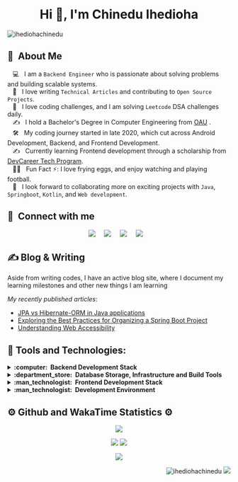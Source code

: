 <h1 align="center"> Hi 👋, I'm Chinedu Ihedioha</h1>
<p align="left"> <img src="https://komarev.com/ghpvc/?username=Chinex-Boroja&label=Profile%20views&color=0e75b6&style=flat" alt="ihediohachinedu" />

## :space_invader: &nbsp;About Me

&nbsp;&nbsp;&nbsp;:computer: &nbsp; I am a `Backend Engineer` who is passionate about solving problems and building scalable systems.\
&nbsp;&nbsp;&nbsp;:seedling: &nbsp; I love writing `Technical Articles` and contributing to `Open Source Projects`.\
&nbsp;&nbsp;&nbsp;:heartbeat: &nbsp; I love coding challenges, and I am solving `Leetcode` DSA challenges daily.\
&nbsp;&nbsp;&nbsp;:writing_hand: &nbsp; I hold a Bachelor's Degree in Computer Engineering from [OAU](https://oauife.edu.ng/) .\
&nbsp;&nbsp;&nbsp;:hammer_and_wrench: &nbsp; My coding journey started in late 2020, which cut across Android Development, Backend, and Frontend Development.\
&nbsp;&nbsp;&nbsp;:writing_hand: &nbsp; Currently learning Frontend development through a scholarship from [DevCareer Tech Program](https://devcareer.io/government/dctp).\
&nbsp;&nbsp;&nbsp;:family_man_boy: &nbsp; Fun Fact ⚡: I love frying eggs, and enjoy watching and playing football.\
&nbsp;&nbsp;&nbsp;:palms_up_together: &nbsp; I look forward to collaborating more on exciting projects with `Java`, `Springboot`, `Kotlin`, and `Web development`.

## :handshake: &nbsp;Connect with me

<p align="center">
  <a href="https://twitter.com/Chinex_Boroja"><img src="https://img.shields.io/badge/twitter-%233B5998.svg?&style=for-the-badge&logo=twitter&logoColor=white" /></a>&nbsp;&nbsp;&nbsp;&nbsp;
  <a href="https://chinexboroja24.hashnode.dev/"><img src="https://img.shields.io/badge/hashnode-%23dc2645.svg?&style=for-the-badge&logo=hashnode&logoColor=white" /></a>&nbsp;&nbsp;&nbsp;&nbsp;
  <a href="https://medium.com/@ihediohachinedu21/"><img src="https://img.shields.io/badge/medium-%23dc2645.svg?&style=for-the-badge&logo=medium&logoColor=white" /></a>&nbsp;&nbsp;&nbsp;&nbsp;
  <a href="https://www.linkedin.com/in/chinedu-inno-ihedioha24/"><img src="https://img.shields.io/badge/linkedin-%230077B5.svg?&style=for-the-badge&logo=linkedin&logoColor=white" /></a>&nbsp;&nbsp;&nbsp;&nbsp;
</p>

## &#x270d; Blog & Writing

Aside from writing codes, I have an active blog site, where I document my learning milestones and other new things I am learning

_My recently published articles_:

<!-- BLOG-POST-LIST:START -->
- [JPA vs Hibernate-ORM in Java applications](https://medium.com/@ihediohachinedu21/understanding-the-key-differences-jpa-vs-hibernate-orm-in-java-applications-f7c56b980dad)
- [Exploring the Best Practices for Organizing a Spring Boot Project](https://chinexboroja24.hashnode.dev/exploring-the-best-practices-for-organizing-a-spring-boot-project)
- [Understanding Web Accessibility](https://chinexboroja24.hashnode.dev/understanding-web-accessibility)
<!-- BLOG-POST-LIST:END -->

## :toolbox: Tools and Technologies:

<details>
  <summary><b>:computer: &nbsp;Backend Development Stack</b></summary>
  <br/>

![Java](https://img.shields.io/badge/JAVA-007396.svg?&style=flat&logo=java&logoColor=white)&nbsp;
![Kotlin](https://img.shields.io/badge/KOTLIN-0095D5.svg?&style=flat&logo=kotlin&logoColor=white)&nbsp;
![Thymeleaf](https://img.shields.io/badge/THYMELEAF-6DB33F.svg?&style=flat&logo=thymeleaf&logoColor=white)&nbsp;
![SpringBoot](https://img.shields.io/badge/SPRINGBOOT-6DB33F.svg?&style=flat&logo=spring-boot&logoColor=white)&nbsp;
![JPA](https://img.shields.io/badge/DATA_JPA-6DB33F.svg?&style=flat&logo=spring-boot&logoColor=white)&nbsp;
![SpringSecurity](https://img.shields.io/badge/SPRING_SECURITY-6DB33F.svg?&style=flat&logo=spring-security&logoColor=white)&nbsp;
![Spring](https://img.shields.io/badge/SPRING-6DB33F.svg?&style=flat&logo=spring&logoColor=white)&nbsp;
![Android](https://img.shields.io/badge/ANDROID-6DB33F.svg?&style=flat&logo=android&logoColor=white)&nbsp;
![JUnit](https://img.shields.io/badge/J_UNIT-007396.svg?&style=flat&logo=mockito&logoColor=white)&nbsp;
![Hibernate](https://img.shields.io/badge/HIBERNATE-121011.svg?&style=flat&logo=red-hat&logoColor=white)&nbsp;

![REST API](https://img.shields.io/badge/REST_API-02569B.svg?&style=flat&logo=rest-api&logoColor=white)&nbsp;
![MVC Architecture](https://img.shields.io/badge/MVC-888888.svg?&style=flat&logoColor=white)&nbsp;
![MVVM Architecture](https://img.shields.io/badge/MVVM-888888.svg?&style=flat&logoColor=white)&nbsp;
![TDD](https://img.shields.io/badge/TEST%20DD-E34F26.svg?&style=flat&logo=j-unit&logoColor=white)&nbsp;
![SCRUM](https://img.shields.io/badge/SCRUM-6DB33F.svg?&style=flat&logo=agile&logoColor=white)&nbsp;
![Arduino](https://img.shields.io/badge/ARDUINO-00979D.svg?&style=flat&logo=arduino&logoColor=white)&nbsp;
![Cpp](https://img.shields.io/badge/C-00599C.svg?&style=flat&logo=c%2B%2B&logoColor=white)&nbsp;


</details>

<details>
  <summary><b>:department_store: &nbsp;Database Storage, Infrastructure and Build Tools</b></summary>
  <br/>

![Postgres](https://img.shields.io/badge/POSTGRES-%23316192.svg?&style=flat&logo=postgresql&logoColor=white)
![MySQL](https://img.shields.io/badge/MYSQL-4479A1.svg?&style=flat&logo=mysql&logoColor=white)
![MongoDB](https://img.shields.io/badge/MONGODB-47A248.svg?&style=flat&logo=mongodb&logoColor=white)&nbsp;
![Git](https://img.shields.io/badge/GIT-%23F05033.svg?&style=flat&logo=git&logoColor=white)&nbsp;
![GitHub](https://img.shields.io/badge/GITHUB-%23121011.svg?&style=flat&logo=github&logoColor=white)&nbsp;
![Docker](https://img.shields.io/badge/DOCKER-2496ED.svg?&style=flat&logo=docker&logoColor=white)&nbsp;
![Maven](https://img.shields.io/badge/MAVEN-C71A36.svg?&style=flat&logo=apache-maven)&nbsp;
![Gradle](https://img.shields.io/badge/GRADLE-02303A.svg?&style=flat&logo=gradle)&nbsp;
![LINUX](https://img.shields.io/badge/LINUX-FCC624?style=flat-square&logo=linux&logoColor=black)
</details>

<details>
  <summary><b>:man_technologist: &nbsp;Frontend Development Stack</b></summary>
  <br/>
 
![HTML5](https://img.shields.io/badge/HTML5-E34F26.svg?&style=flat&logo=html5&logoColor=white)&nbsp;
![CSS3](https://img.shields.io/badge/CSS3-%231572B6.svg?&style=flat&logo=css3&logoColor=white)&nbsp;
![SASS](https://img.shields.io/badge/SASS-CC6699.svg?&style=flat&logo=sass&logoColor=white)&nbsp;
![JavaScript](https://img.shields.io/badge/JAVASCRIPT-323330.svg?&style=flat&logo=javascript&logoColor=%23F7DF1E)&nbsp;
</details>

<details>
  <summary><b>:man_technologist: &nbsp;Development Environment</b></summary>
  <br/>

![IntelliJ](https://img.shields.io/badge/INTELLIJ-000000.svg?&style=flat&logo=intellij-idea)&nbsp;
![VSCode](https://img.shields.io/badge/VSCODE-007ACC.svg?&style=flat&logo=visual-studio-code)&nbsp;
![Android Studio](https://img.shields.io/badge/ANDROID_STUDIO-2C2255.svg?&style=flat&logo=android-studio)&nbsp;

</details>

## :gear: Github and WakaTime Statistics :gear:

 <p align="center">
        <img src="https://github-readme-streak-stats.herokuapp.com/?user=chinex-boroja&theme=nightowl&border_radius=10" />
    </p>
    <p align="center">
        <img src="https://github-readme-stats.vercel.app/api?username=chinex-boroja&hide_title=true&show_icons=true&include_all_commits=true&count_private=true&line_height=21&theme=nightowl&border_radius=10" /> <img src="https://github-readme-stats.vercel.app/api/top-langs/?username=chinex-boroja&hide=html&layout=compact&langs_count=8&theme=nightowl&border_radius=10" />
    </p>
    <p align = "center">
    <img src="https://github-readme-stats.vercel.app/api/wakatime?username=ChinexBoroja&theme=nightowl&border_radius=10"/></p>
    
 <!-- <p align = "center">
    <img align="center" src="https://github-readme-stats.vercel.app/api/top-langs/?username=Chinex-Boroja&theme=github_dark&border_radius=10" />
  </p> -->
<!-- <p align = "center">
    <img src="https://github-readme-stats.vercel.app/api/wakatime?username=ChinexBoroja&theme=github_dark&border_radius=10"/>
</p> -->


<p align="right">
<img src="https://komarev.com/ghpvc/?username=Chinex-Boroja&label=Profile%20views&color=0e75b6&style=flat" alt="ihediohachinedu" />
<img src="https://badges.pufler.dev/visits/chinex-boroja/chinex-boroja?color=black&logo=github" />

</p>
  

  
